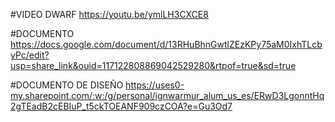 #VIDEO DWARF
https://youtu.be/ymlLH3CXCE8

#DOCUMENTO
https://docs.google.com/document/d/13RHuBhnGwtlZEzKPy75aM0IxhTLcbyPc/edit?usp=share_link&ouid=117122808869042529280&rtpof=true&sd=true

#DOCUMENTO DE DISEÑO
https://uses0-my.sharepoint.com/:w:/g/personal/ignwarmur_alum_us_es/ERwD3LgonntHq2gTEadB2cEBIuP_t5ckTOEANF909czCOA?e=Gu3Od7
